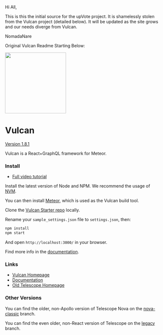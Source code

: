 Hi All,

This is this the initial source for the upVote project. It is shamelessly stolen from the Vulcan project (detailed below). It will be updated as the site grows and our needs diverge from Vulcan.

NomadaNare

Original Vulcan Readme Starting Below:

<img src="https://d3vv6lp55qjaqc.cloudfront.net/items/2B3C1z2V2y421p2I0P42/vulcan-logo-noborder.png" width="200">

# Vulcan

[Version 1.8.1](https://github.com/VulcanJS/Vulcan/releases)

Vulcan is a React+GraphQL framework for Meteor. 

### Install

- [Full video tutorial](https://www.youtube.com/watch?v=aCjR9UrNqVk)

Install the latest version of Node and NPM. We recommend the usage of [NVM](http://nvm.sh).

You can then install [Meteor](https://www.meteor.com/install), which is used as the Vulcan build tool.

Clone the [Vulcan Starter repo](https://github.com/VulcanJS/Vulcan-Starter) locally.

Rename your `sample_settings.json` file to `settings.json`, then:

```sh
npm install
npm start
```

And open `http://localhost:3000/` in your browser.


Find more info in the [documentation](http://docs.vulcanjs.org/#Install).

### Links

- [Vulcan Homepage](http://vulcanjs.org)
- [Documentation](http://docs.vulcanjs.org)
- [Old Telescope Homepage](http://telescopeapp.org)

### Other Versions

You can find the older, non-Apollo version of Telescope Nova on the [nova-classic](https://github.com/TelescopeJS/Telescope/tree/nova-classic) branch. 

You can find the even older, non-React version of Telescope on the [legacy](https://github.com/TelescopeJS/Telescope/tree/legacy) branch.
